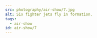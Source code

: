 ```yaml
---
src: photography/air-show/7.jpg
alt: Six fighter jets fly in formation.
tags: 
  - air-show
id: air-show/7
---
```

